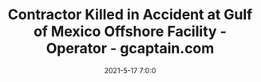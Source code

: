---
"title": "Contractor Killed in Accident at Gulf of Mexico Offshore Facility -Operator - gcaptain.com"
"date": "2021-5-17 7:0:0"
"feed_name": "GOOGLENEWSDRILLING"
"feed_website": "https://news.google.com/search?q=drilling%2Bincident&hl=en-US&gl=US&ceid=US:en"
"feed_rss": "https://news.google.com/rss/search?q=drilling%2Bincident&hl=en-US&gl=US&ceid=US:en"
"link": "https://gcaptain.com/contractor-killed-in-accident-at-gulf-of-mexico-offshore-facility-operator/"
"file": "_posts/2021-1-1-f137a60e4d3d580cd540dbf7387e5044b58b4500.md"
"accident": "0"
"drilling": "0"
"dead": "0"
"injured": "0"
---